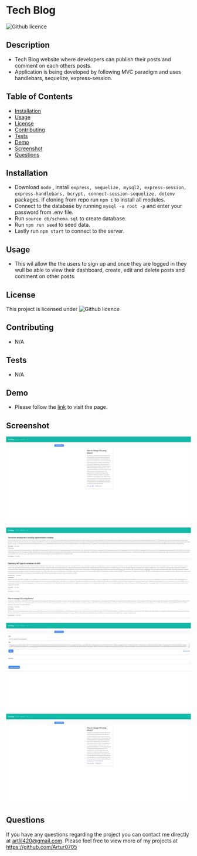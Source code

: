 # Tech Blog

  ![Github licence](http://img.shields.io/badge/license-MIT-blue.svg)


  ## Description
  - Tech Blog website where developers can publish their posts and comment on
    each others posts.
  - Application is being developed by following MVC paradigm and uses handlebars,
    sequelize, express-session.

  ## Table of Contents
  * [Installation](#installation)
  * [Usage](#usage)
  * [License](#license)
  * [Contributing](#contributing)
  * [Tests](#tests)
  * [Demo](#demo)
  * [Screenshot](#screenshot)
  * [Questions](#questions)

  ## Installation

  - Download `node` , install  `express, sequelize, mysql2, express-session, express-handlebars, bcrypt, connect-session-sequelize, dotenv` packages. If cloning from repo run `npm i` to install all modules.
  - Connect to the database by running `mysql -u root -p` and enter your password from .env file.
  - Run `source db/schema.sql` to create database.
  - Run `npm run seed` to seed data.
  - Lastly run `npm start` to connect to the server.


  ## Usage
  - This wil allow the the users to sign up and once they are logged in they wull be able to view their dashboard, create, edit and delete posts and comment on other posts.

  ## License
  This project is licensed under ![Github licence](http://img.shields.io/badge/license-MIT-blue.svg)

  ## Contributing
  - N/A

  ## Tests
  - N/A

  ## Demo

  - Please follow the [link](https://the-tech-blognews.herokuapp.com/) to visit the page.
  

  ## Screenshot 

  ![image](./public/media/dashboard-screenshot.jpeg)
  ![image](./public/media/home-screenshot.jpeg)
  ![image](./public/media/edit-screenshot.jpeg)
  ![image](./public/media/dashboard-screenshot.jpeg)

  ## Questions
  If you have any questions regarding the project you can contact me directly at artlil420@gmail.com.
  Please feel free to view more of my projects at https://github.com/Artur0705